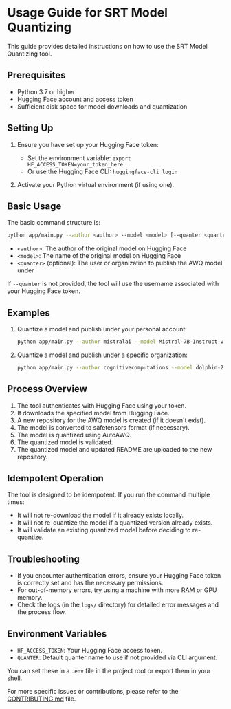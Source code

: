 # Usage Guide for SRT Model Quantizing

This guide provides detailed instructions on how to use the SRT Model Quantizing tool.

## Prerequisites

- Python 3.7 or higher
- Hugging Face account and access token
- Sufficient disk space for model downloads and quantization

## Setting Up

1. Ensure you have set up your Hugging Face token:
   - Set the environment variable: `export HF_ACCESS_TOKEN=your_token_here`
   - Or use the Hugging Face CLI: `huggingface-cli login`

2. Activate your Python virtual environment (if using one).

## Basic Usage

The basic command structure is:

```bash
python app/main.py --author <author> --model <model> [--quanter <quanter>]
```

- `<author>`: The author of the original model on Hugging Face
- `<model>`: The name of the original model on Hugging Face
- `<quanter>` (optional): The user or organization to publish the AWQ model under

If `--quanter` is not provided, the tool will use the username associated with your Hugging Face token.

## Examples

1. Quantize a model and publish under your personal account:
   ```bash
   python app/main.py --author mistralai --model Mistral-7B-Instruct-v0.3
   ```

2. Quantize a model and publish under a specific organization:
   ```bash
   python app/main.py --author cognitivecomputations --model dolphin-2.9.4-gemma2-2b --quanter solidrust
   ```

## Process Overview

1. The tool authenticates with Hugging Face using your token.
2. It downloads the specified model from Hugging Face.
3. A new repository for the AWQ model is created (if it doesn't exist).
4. The model is converted to safetensors format (if necessary).
5. The model is quantized using AutoAWQ.
6. The quantized model is validated.
7. The quantized model and updated README are uploaded to the new repository.

## Idempotent Operation

The tool is designed to be idempotent. If you run the command multiple times:
- It will not re-download the model if it already exists locally.
- It will not re-quantize the model if a quantized version already exists.
- It will validate an existing quantized model before deciding to re-quantize.

## Troubleshooting

- If you encounter authentication errors, ensure your Hugging Face token is correctly set and has the necessary permissions.
- For out-of-memory errors, try using a machine with more RAM or GPU memory.
- Check the logs (in the `logs/` directory) for detailed error messages and the process flow.

## Environment Variables

- `HF_ACCESS_TOKEN`: Your Hugging Face access token.
- `QUANTER`: Default quanter name to use if not provided via CLI argument.

You can set these in a `.env` file in the project root or export them in your shell.

For more specific issues or contributions, please refer to the [CONTRIBUTING.md](CONTRIBUTING.md) file.
